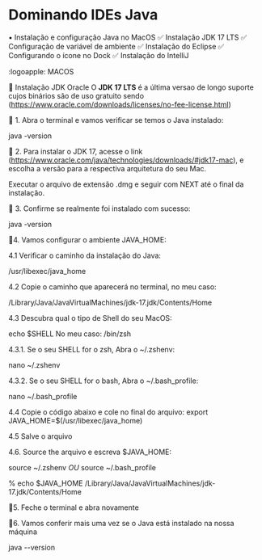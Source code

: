 # Dominando IDEs Java

▪️ Instalação e configuração Java no MacOS
✅ Instalação JDK 17 LTS
✅ Configuração de variável de ambiente
✅ Instalação do Eclipse
✅ Configurando o ícone no Dock
✅ Instalação do IntelliJ

:logoapple: MACOS

🔺 Instalação JDK Oracle
O **JDK 17 LTS** é a última versao de longo suporte cujos binários são de uso gratuito sendo (https://www.oracle.com/downloads/licenses/no-fee-license.html)

🔸 1. Abra o terminal e vamos verificar se temos o Java instalado:

java -version

🔸 2. Para instalar o JDK 17, acesse o link (https://www.oracle.com/java/technologies/downloads/#jdk17-mac), e escolha a versão para a respectiva arquitetura do seu Mac.

Executar o arquivo de extensão .dmg e seguir com NEXT até o final da instalação.

🔸 3. Confirme se realmente foi instalado com sucesso:

java -version

🔸4. Vamos configurar o ambiente JAVA_HOME:

4.1 Verificar o caminho da instalação do Java:

/usr/libexec/java_home

4.2 Copie o caminho que aparecerá no terminal, no meu caso:

/Library/Java/JavaVirtualMachines/jdk-17.jdk/Contents/Home

4.3 Descubra qual o tipo de Shell do seu MacOS:

echo $SHELL
No meu caso: /bin/zsh

4.3.1. Se o seu SHELL for o zsh, Abra o ~/.zshenv:

nano ~/.zshenv 

4.3.2. Se o seu SHELL for o bash, Abra o ~/.bash_profile:

nano ~/.bash_profile

4.4 Copie o código abaixo e cole no final do arquivo:
export JAVA_HOME=$(/usr/libexec/java_home)

4.5 Salve o arquivo

4.6. Source the arquivo e escreva $JAVA_HOME:

source ~/.zshenv _OU_ source ~/.bash_profile

% echo $JAVA_HOME
/Library/Java/JavaVirtualMachines/jdk-17.jdk/Contents/Home

🔸5. Feche o terminal e abra novamente

🔸6. Vamos conferir mais uma vez se o Java está instalado na nossa máquina

java --version




  


